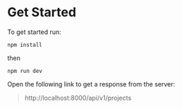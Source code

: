 # Get Started

To get started run: 
```
npm install
```
then
```
npm run dev
```

Open the following link to get a response from the server: 
> http://localhost:8000/api/v1/projects

